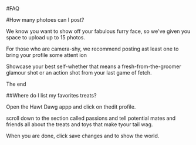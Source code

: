 #FAQ


#How many photoes can I post?


We know you want to show off your fabulous furry face, so we've given you space to upload up to 15 photos. 

For those who are camera-shy, we recommend posting ast least one to bring your profile some attent ion

Showcase your best self-whether that means a fresh-from-the-groomer glamour shot or an action shot from your last game of fetch. 

The end


##Where do I list my favorites treats?

Open the Hawt Dawg appp and click on thedit profile. 

scroll down to the section called passions and tell potential mates and friends all about the treats and toys that make tyour tail wag.   

 When you are done, click save changes and to show the world. 

 
